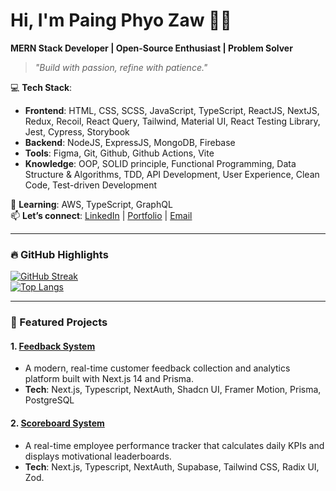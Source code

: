 # Hi, I'm Paing Phyo Zaw 👨‍💻  

**MERN Stack Developer | Open-Source Enthusiast | Problem Solver**  

> *"Build with passion, refine with patience."*  

💻 **Tech Stack**:  
- **Frontend**: HTML, CSS, SCSS, JavaScript, TypeScript, ReactJS, NextJS, Redux, Recoil, React Query, Tailwind, Material UI, React Testing Library, Jest, Cypress, Storybook  
- **Backend**: NodeJS, ExpressJS, MongoDB, Firebase  
- **Tools**: Figma, Git, Github, Github Actions, Vite
- **Knowledge**: OOP, SOLID principle, Functional Programming, Data Structure & Algorithms, TDD, API Development, User Experience, Clean Code, Test-driven Development

🌱 **Learning**: AWS, TypeScript, GraphQL  
📫 **Let’s connect**: [LinkedIn](https://www.linkedin.com/in/paing-phyo-zaw-650a4122a/) | [Portfolio](https://ppzdev.vercel.app/) | [Email](mailto:paingphyozaw037@gmail.com)  

---

### **🔥 GitHub Highlights**  
[![GitHub Streak](https://streak-stats.demolab.com?user=PaingPhyoZaw&theme=dark)](https://git.io/streak-stats)  
[![Top Langs](https://github-readme-stats.vercel.app/api/top-langs/?username=PaingPhyoZaw&layout=compact&theme=radical)](https://github.com/PaingPhyoZaw)  

---

### **🚀 Featured Projects**  
#### **1. [Feedback System](https://feedback-system-five.vercel.app/auth/login)**  
- A modern, real-time customer feedback collection and analytics platform built with Next.js 14 and Prisma.  
- **Tech**: Next.js, Typescript, NextAuth, Shadcn UI, Framer Motion, Prisma, PostgreSQL 

#### **2. [Scoreboard System](https://score-board-one-alpha.vercel.app/login)**  
- A real-time employee performance tracker that calculates daily KPIs and displays motivational leaderboards.  
- **Tech**: Next.js, Typescript, NextAuth, Supabase, Tailwind CSS, Radix UI, Zod.
